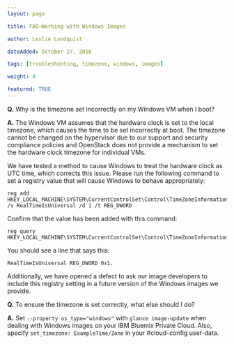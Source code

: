```yaml
---
layout: page

title: FAQ–Working with Windows Images

author: Leslie Lundquist

dateAdded: October 27, 2016

tags: [troubleshooting, timezone, windows, images]

weight: 4

featured: TRUE
---
```


**Q.** Why is the timezone set incorrectly on my Windows VM when I boot?

**A.**  The Windows VM assumes that the hardware clock is set to the local timezone, which causes the time to be set incorrectly at boot. The timezone cannot be changed on the hypervisor due to our support and security compliance policies and OpenStack does not provide a mechanism to set the hardware clock timezone for individual VMs.

We have tested a method to cause Windows to treat the hardware clock as UTC time, which corrects this issue. Please run the following command to set a registry value that will cause Windows to behave appropriately:

```
reg add HKEY_LOCAL_MACHINE\SYSTEM\CurrentControlSet\Control\TimeZoneInformation /v RealTimeIsUniversal /d 1 /t REG_DWORD
```
Confirm that the value has been added with this command:

```
reg query HKEY_LOCAL_MACHINE\SYSTEM\CurrentControlSet\Control\TimeZoneInformation
```

You should see a line that says this:

```
RealTimeIsUniversal REG_DWORD 0x1.
```

Additionally, we have opened a defect to ask our image developers to include this registry setting in a future version of the Windows images we provide. 

**Q.** To ensure the timezone is set correctly, what else should I do?

**A.** Set `--property os_type="windows"` with `glance image-update` when dealing with Windows images on your IBM Bluemix Private Cloud.  Also, specify `set_timezone: ExampleTime/Zone`  in your #cloud-config user-data.




